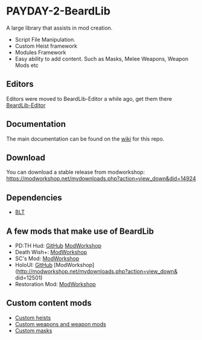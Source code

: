 # PAYDAY-2-BeardLib

A large library that assists in mod creation.
- Script File Manipulation.
- Custom Heist framework
- Modules Framework
- Easy ability to add content. Such as Masks, Melee Weapons, Weapon Mods etc

## Editors
Editors were moved to BeardLib-Editor a while ago, get them there [BeardLib-Editor](https://github.com/GreatBigBushyBeard/PAYDAY-2-BeardLib-Editor)

## Documentation
The main documentation can be found on the [wiki](https://github.com/GreatBigBushyBeard/PAYDAY-2-BeardLib/wiki) for this repo.

## Download
You can download a stable release from modworkshop: https://modworkshop.net/mydownloads.php?action=view_down&did=14924

## Dependencies
* [BLT](https://github.com/JamesWilko/Payday-2-BLT/releases)

## A few mods that make use of BeardLib
* PD:TH Hud: [GitHub](https://github.com/GreatBigBushyBeard/PAYDAY-2-PDTH-Hud/) [ModWorkshop](http://lastbullet.net/mydownloads.php?action=view_down&did=682)
* Death Wish+: [ModWorkshop](http://modworkshop.net/mydownloads.php?action=view_down&did=14384)
* SC's Mod: [ModWorkshop](http://modworkshop.net/mydownloads.php?action=view_down&did=17254)
* HoloUI: [GitHub](https://github.com/Luffyyy/HoloUI) [ModWorkshop](http://modworkshop.net/mydownloads.php?action=view_down&
did=12501)
* Restoration Mod: [ModWorkshop](https://modworkshop.net/mydownloads.php?action=view_down&did=428)

## Custom content mods
* [Custom heists](https://modworkshop.net/mydownloads.php?action=browse_cat&cid=502)
* [Custom weapons and weapon mods](https://modworkshop.net/mydownloads.php?action=browse_cat&cid=528)
* [Custom masks](https://modworkshop.net/mydownloads.php?action=browse_cat&cid=8)
